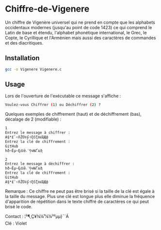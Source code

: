 # Chiffre-de-Vigenere
Un chiffre de Vigenère universel qui ne prend en compte que les alphabets occidentaux modernes (jusqu'au point de code 1423) ce qui comprend le Latin de base et étendu, l'alphabet phonétique international, le Grec, le Copte, le Cyrillique et l'Arménien mais aussi des caractères de commandes et des diacritiques. 

## Installation

```zsh
gcc -o Vigenere Vigenere.c
```
## Usage
Lors de l'ouverture de l'exécutable ce message s'affiche :
```bash
Voulez-vous Chiffrer (1) ou Déchiffrer (2) ?
```
Quelques exemples de chiffrement (haut) et de déchiffrement (bas), décalage de 2 (modifiable) :
```bash
1
Entrez le message à chiffrer : 
A§*£`<ñŽƱʬʄ˧ξϾζѨБԬփ     
Entrez la clé de chiffrement : 
GitHub
hð~Ëµ~Ęǆȅ˔˙̩ϥчЊҐѦծ֪
```
```bash
2
Entrez le message à déchiffrer : 
hð~Ëµ~Ęǆȅ˔˙̩ϥчЊҐѦծ֪
Entrez la clé de chiffrement : 
GitHub
A§*£`<ñŽƱʬʄ˧ξϾζѨБԬփ
```
Remarque : Ce chiffre ne peut pas être brisé si la taille de la clé est égale à la taille du message. Plus une clé est longue plus elle diminue la fréquence d'apparition de répétition dans le texte chiffré de caractères ce qui peut brisé le code. 

Contact : ¦²¶­¸Ç¥¾¼­¹¼¼³²µµ}¯´Á   
Clé : Violet 


